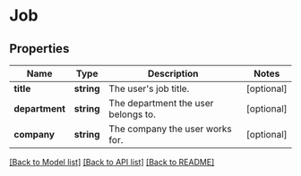 # Job

## Properties
Name | Type | Description | Notes
------------ | ------------- | ------------- | -------------
**title** | **string** | The user&#39;s job title. | [optional] 
**department** | **string** | The department the user belongs to. | [optional] 
**company** | **string** | The company the user works for. | [optional] 

[[Back to Model list]](../README.md#documentation-for-models) [[Back to API list]](../README.md#documentation-for-api-endpoints) [[Back to README]](../README.md)


